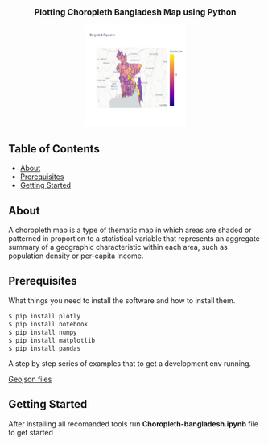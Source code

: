 <h3 align="center">Plotting Choropleth Bangladesh Map using Python</h3>

<p align="center">
  <a href="" rel="noopener">
 <img width=200px height=200px src="https://github.com/ahnaf-tahmid-chowdhury/Choropleth-Bangladesh/blob/master/image.png" alt="Map logo"></a>
</p>

## Table of Contents

- [About](#about)
- [Prerequisites](#prerequisites)
- [Getting Started](#getting_started)

## About <a name = "about"></a>

A choropleth map is a type of thematic map in which areas are shaded or patterned in proportion to a statistical variable that represents an aggregate summary of a geographic characteristic within each area, such as population density or per-capita income.


## Prerequisites <a name = "prerequisites"></a>

What things you need to install the software and how to install them.

```
$ pip install plotly
$ pip install notebook
$ pip install numpy
$ pip install matplotlib
$ pip install pandas
```

A step by step series of examples that to get a development env running.

[Geojson files](https://github.com/yasserius/bangladesh_geojson_shapefile)


## Getting Started <a name = "getting_started"></a>

After installing all recomanded tools run <b>Choropleth-bangladesh.ipynb</b> file to get started
